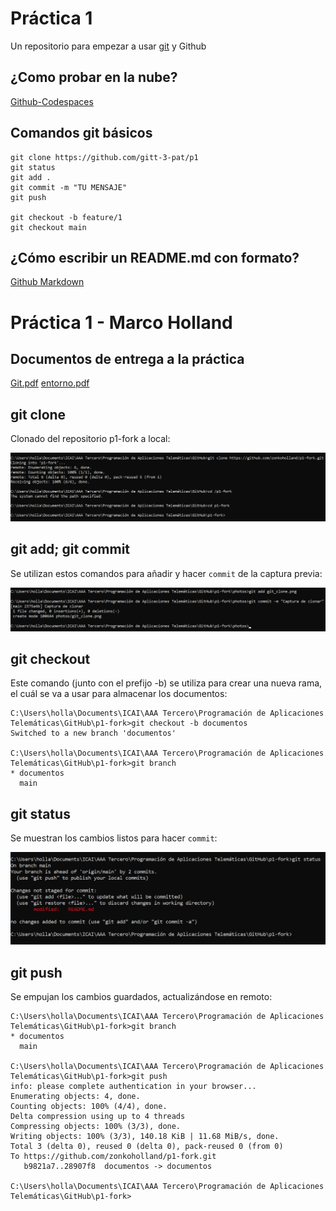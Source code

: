 # Práctica 1

Un repositorio para empezar a usar [git](https://git-scm.com/) y Github

## ¿Como probar en la nube?

[Github-Codespaces](https://github.com/features/codespaces)

## Comandos git básicos

```
git clone https://github.com/gitt-3-pat/p1
git status
git add .
git commit -m "TU MENSAJE"
git push

git checkout -b feature/1
git checkout main
```

## ¿Cómo escribir un README.md con formato?

[Github Markdown](https://docs.github.com/es/get-started/writing-on-github/getting-started-with-writing-and-formatting-on-github/basic-writing-and-formatting-syntax)

# Práctica 1 - Marco Holland

## Documentos de entrega a la práctica

[Git.pdf](https://github.com/zonkoholland/p1-fork/blob/documentos/Git.pdf)
[entorno.pdf](https://github.com/zonkoholland/p1-fork/blob/documentos/entorno.pdf)


## git clone

Clonado del repositorio p1-fork a local:

![git_clone image](photos/git_clone.png)

## git add; git commit

Se utilizan estos comandos para añadir y hacer `commit` de la captura previa:

![git_clone image](photos/git_add_commit.png)

## git checkout

Este comando (junto con el prefijo -b) se utiliza para crear una nueva rama, el cuál se va a usar para almacenar los documentos:

```
C:\Users\holla\Documents\ICAI\AAA Tercero\Programación de Aplicaciones Telemáticas\GitHub\p1-fork>git checkout -b documentos
Switched to a new branch 'documentos'

C:\Users\holla\Documents\ICAI\AAA Tercero\Programación de Aplicaciones Telemáticas\GitHub\p1-fork>git branch
* documentos
  main
```

## git status

Se muestran los cambios listos para hacer `commit`:
 
![git_clone image](photos/git_status.png)

## git push

Se empujan los cambios guardados, actualizándose en remoto:

```
C:\Users\holla\Documents\ICAI\AAA Tercero\Programación de Aplicaciones Telemáticas\GitHub\p1-fork>git branch
* documentos
  main

C:\Users\holla\Documents\ICAI\AAA Tercero\Programación de Aplicaciones Telemáticas\GitHub\p1-fork>git push
info: please complete authentication in your browser...
Enumerating objects: 4, done.
Counting objects: 100% (4/4), done.
Delta compression using up to 4 threads
Compressing objects: 100% (3/3), done.
Writing objects: 100% (3/3), 140.18 KiB | 11.68 MiB/s, done.
Total 3 (delta 0), reused 0 (delta 0), pack-reused 0 (from 0)
To https://github.com/zonkoholland/p1-fork.git
   b9821a7..28907f8  documentos -> documentos

C:\Users\holla\Documents\ICAI\AAA Tercero\Programación de Aplicaciones Telemáticas\GitHub\p1-fork>
```


